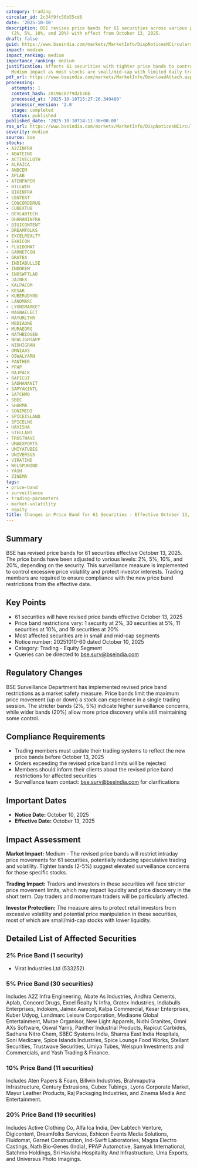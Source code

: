```yaml
---
category: trading
circular_id: 2c34f9fc50b55cd6
date: '2025-10-10'
description: BSE revises price bands for 61 securities across various percentage limits
  (2%, 5%, 10%, and 20%) with effect from October 13, 2025.
draft: false
guid: https://www.bseindia.com/markets/MarketInfo/DispNoticesNCirculars.aspx?Noticeid={4B167D6B-419E-4A70-A169-D5E0A414B70C}&noticeno=20251010-60&dt=10/10/2025&icount=60&totcount=69&flag=0
impact: medium
impact_ranking: medium
importance_ranking: medium
justification: Affects 61 securities with tighter price bands to control volatility.
  Medium impact as most stocks are small/mid-cap with limited daily trading volumes.
pdf_url: https://www.bseindia.com/markets/MarketInfo/DownloadAttach.aspx?id=20251010-60&attachedId=
processing:
  attempts: 1
  content_hash: 28196c8779d2b36b
  processed_at: '2025-10-10T15:27:26.349480'
  processor_version: '2.0'
  stage: completed
  status: published
published_date: '2025-10-10T14:11:36+00:00'
rss_url: https://www.bseindia.com/markets/MarketInfo/DispNoticesNCirculars.aspx?Noticeid={4B167D6B-419E-4A70-A169-D5E0A414B70C}&noticeno=20251010-60&dt=10/10/2025&icount=60&totcount=69&flag=0
severity: medium
source: bse
stocks:
- A2ZINFRA
- ABATEIND
- ACTIVECLOTH
- ALFAICA
- ANDCEM
- APLAB
- ATENPAPER
- BILLWIN
- BIHINFRA
- CENTEXT
- CONCORDDRUG
- CUBEXTUB
- DEVLABTECH
- DHARANINFRA
- DIGICONTENT
- DREAMFOLKS
- EXCELREALTY
- EXHICON
- FLUIDOMAT
- GARNETCON
- GRATEX
- INDIABULLSE
- INDOKEM
- INDSWFTLAB
- JAINEX
- KALPACOM
- KESAR
- KUBERUDYOG
- LANDMARC
- LYONSMARKET
- MAGNAELECT
- MAYURLTHR
- MEDIAONE
- MURAEORG
- NATHBIOGEN
- NEWLIGHTAPP
- NIDHIGRAN
- OMNIAXS
- OSWALYARN
- PANTHER
- PPAP
- RAJPACK
- RAPICUT
- SADHANANIT
- SAMYAKINTL
- SATCHMO
- SBEC
- SHARMA
- SONIMEDI
- SPICEISLAND
- SPICELNG
- HAVISHA
- STELLANT
- TRUSTWAVE
- UMAEXPORTS
- UMIYATUBES
- UNIVERSUS
- VIRATIND
- WELSPUNIND
- YASH
- ZINEMA
tags:
- price-band
- surveillance
- trading-parameters
- market-volatility
- equity
title: Changes in Price Band for 61 Securities - Effective October 13, 2025
---
```


## Summary

BSE has revised price bands for 61 securities effective October 13, 2025. The price bands have been adjusted to various levels: 2%, 5%, 10%, and 20%, depending on the security. This surveillance measure is implemented to control excessive price volatility and protect investor interests. Trading members are required to ensure compliance with the new price band restrictions from the effective date.

## Key Points

- 61 securities will have revised price bands effective October 13, 2025
- Price band restrictions vary: 1 security at 2%, 30 securities at 5%, 11 securities at 10%, and 19 securities at 20%
- Most affected securities are in small and mid-cap segments
- Notice number: 20251010-60 dated October 10, 2025
- Category: Trading - Equity Segment
- Queries can be directed to bse.surv@bseindia.com

## Regulatory Changes

BSE Surveillance Department has implemented revised price band restrictions as a market safety measure. Price bands limit the maximum price movement (up or down) a stock can experience in a single trading session. The stricter bands (2%, 5%) indicate higher surveillance concerns, while wider bands (20%) allow more price discovery while still maintaining some control.

## Compliance Requirements

- Trading members must update their trading systems to reflect the new price bands before October 13, 2025
- Orders exceeding the revised price band limits will be rejected
- Members should inform their clients about the revised price band restrictions for affected securities
- Surveillance team contact: bse.surv@bseindia.com for clarifications

## Important Dates

- **Notice Date:** October 10, 2025
- **Effective Date:** October 13, 2025

## Impact Assessment

**Market Impact:** Medium - The revised price bands will restrict intraday price movements for 61 securities, potentially reducing speculative trading and volatility. Tighter bands (2-5%) suggest elevated surveillance concerns for those specific stocks.

**Trading Impact:** Traders and investors in these securities will face stricter price movement limits, which may impact liquidity and price discovery in the short term. Day traders and momentum traders will be particularly affected.

**Investor Protection:** The measure aims to protect retail investors from excessive volatility and potential price manipulation in these securities, most of which are small/mid-cap stocks with lower liquidity.

## Detailed List of Affected Securities

### 2% Price Band (1 security)
- Virat Industries Ltd (533252)

### 5% Price Band (30 securities)
Includes A2Z Infra Engineering, Abate As Industries, Andhra Cements, Aplab, Concord Drugs, Excel Realty N Infra, Gratex Industries, Indiabulls Enterprises, Indokem, Jainex Aamcol, Kalpa Commercial, Kesar Enterprises, Kuber Udyog, Landmarc Leisure Corporation, Mediaone Global Entertainment, Murae Organisor, New Light Apparels, Nidhi Granites, Omni AXs Software, Oswal Yarns, Panther Industrial Products, Rapicut Carbides, Sadhana Nitro Chem, SBEC Systems India, Sharma East India Hospitals, Soni Medicare, Spice Islands Industries, Spice Lounge Food Works, Stellant Securities, Trustwave Securities, Umiya Tubes, Welspun Investments and Commercials, and Yash Trading & Finance.

### 10% Price Band (11 securities)
Includes Aten Papers & Foam, Billwin Industries, Brahmaputra Infrastructure, Century Extrusions, Cubex Tubings, Lyons Corporate Market, Mayur Leather Products, Raj Packaging Industries, and Zinema Media And Entertainment.

### 20% Price Band (19 securities)
Includes Active Clothing Co, Alfa Ica India, Dev Labtech Venture, Digicontent, Dreamfolks Services, Exhicon Events Media Solutions, Fluidomat, Garnet Construction, Ind-Swift Laboratories, Magna Electro Castings, Nath Bio-Genes (India), PPAP Automotive, Samyak International, Satchmo Holdings, Sri Havisha Hospitality And Infrastructure, Uma Exports, and Universus Photo Imagings.